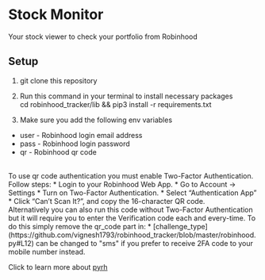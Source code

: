 # Stock Monitor
Your stock viewer to check your portfolio from Robinhood

## Setup

1. git clone this repository

2. Run this command in your terminal to install necessary packages<br/>cd robinhood_tracker/lib && pip3 install -r requirements.txt

2. Make sure you add the following env variables
* user - Robinhood login email address
* pass - Robinhood login password
* qr - Robinhood qr code
<br>
To use qr code authentication you must enable Two-Factor Authentication. Follow steps:
* Login to your Robinhood Web App.
* Go to Account -> Settings
* Turn on Two-Factor Authentication.
* Select “Authentication App”
* Click “Can’t Scan It?”, and copy the 16-character QR code.
<br>
Alternatively you can also run this code without Two-Factor Authentication but it will require you to enter the Verification code each and every-time. To do this simply remove the qr_code part in:
* [challenge_type](https://github.com/vignesh1793/robinhood_tracker/blob/master/robinhood.py#L12) can be changed to "sms" if you prefer to receive 2FA code to your mobile number instead.

Click to learn more about [pyrh](https://pypi.org/project/pyrh/)
